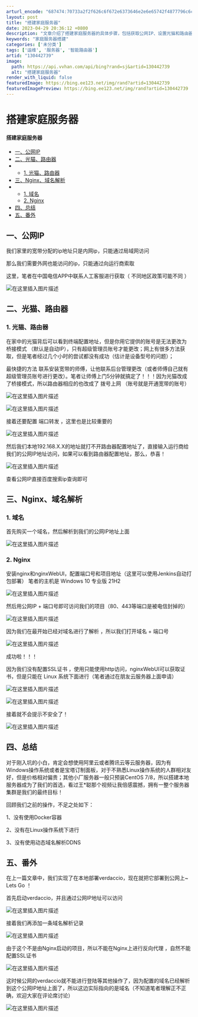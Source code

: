 ```yaml
---
arturl_encode: "687474:70733a2f2f626c6f672e6373646e2e6e65742f4877796c6c2f:61727469636c652f64657461696c732f313330343432373339"
layout: post
title: "搭建家庭服务器"
date: 2023-04-29 20:36:12 +0800
description: "文章介绍了搭建家庭服务器的具体步骤，包括获取公网IP、设置光猫和路由器、文章指出在家庭服务器搭建过程"
keywords: "家庭服务器搭建"
categories: ['未分类']
tags: ['运维', '服务器', '智能路由器']
artid: "130442739"
image:
  path: https://api.vvhan.com/api/bing?rand=sj&artid=130442739
  alt: "搭建家庭服务器"
render_with_liquid: false
featuredImage: https://bing.ee123.net/img/rand?artid=130442739
featuredImagePreview: https://bing.ee123.net/img/rand?artid=130442739
---
```


# 搭建家庭服务器

#### 搭建家庭服务器

* [一、公网IP](#IP_1)
* [二、光猫、路由器](#_10)
* + [1. 光猫、路由器](#1__11)
* [三、Nginx、域名解析](#Nginx_24)
* + [1. 域名](#1___25)
  + [2. Nginx](#2__Nginx_29)
* [四、总结](#_54)
* [五、番外](#_63)

## 一、公网IP

我们家里的宽带分配的ip地址只是内网ip，只能通过局域网访问

那么我们需要外网也能访问的ip，只能通过向运行商索取

这里，笔者在中国电信APP中联系人工客服进行获取（
不同地区政策可能不同
）

![在这里插入图片描述](https://i-blog.csdnimg.cn/blog_migrate/46f3d9deb06dc735e5b8d702d3a5b905.png)

## 二、光猫、路由器

### 1. 光猫、路由器

在家中的光猫背后可以看到终端配置地址，但是你用它提供的账号是无法更改为
桥接模式
（默认是自动IP），只有超级管理员账号才能更改；网上有很多方法获取，但是笔者经过几个小时的尝试都没有成功（估计是设备型号的问题）；
  

最快捷的方法
联系安装宽带的师傅，让他联系后台管理更改（或者师傅自己就有超级管理员账号进行更改）。笔者让师傅上门5分钟就搞定了！！！因为光猫改成了桥接模式，所以路由器相应的也改成了
拨号上网
（账号就是开通宽带的账号）
  
![在这里插入图片描述](https://i-blog.csdnimg.cn/blog_migrate/08031fe1c18716582afb651e93dbc0ed.png)
  
![在这里插入图片描述](https://i-blog.csdnimg.cn/blog_migrate/1fbc52ce5d724db40f412c05e82884c8.png)

接着还要配置
端口转发
，这里也是比较重要的

![在这里插入图片描述](https://i-blog.csdnimg.cn/blog_migrate/9322b7ec1e4f4ec86c4e5adf21743949.png)
  
然后我们本地192.168.X.X的地址就打不开路由器配置地址了，直接输入运行商给我们的公网IP地址访问，如果可以看到路由器配置地址，那么，恭喜！
  
![在这里插入图片描述](https://i-blog.csdnimg.cn/blog_migrate/f500104ee469c7bf7cdc360b362fdbd8.png)
  

查看公网IP直接百度搜索ip查询即可

## 三、Nginx、域名解析

### 1. 域名

首先购买一个域名，然后解析到我们的公网IP地址上面

![在这里插入图片描述](https://i-blog.csdnimg.cn/blog_migrate/675281cd653ed649e0687cff8eb014ca.png)

### 2. Nginx

安装nginx和nginxWebUI，配置端口号和项目地址（这里可以使用Jenkins自动打包部署）
笔者的主机是 Windows 10 专业版 21H2

![在这里插入图片描述](https://i-blog.csdnimg.cn/blog_migrate/947246a30ae6c56ac2182d45747a7e8c.png)

然后用公网IP + 端口号即可访问我们的项目（80、443等端口是被电信封掉的）

![在这里插入图片描述](https://i-blog.csdnimg.cn/blog_migrate/21272b2547b178186bb0fb1e16ed55d5.png)

因为我们在最开始已经对域名进行了解析
，所以我们打开域名 + 端口号
  
![在这里插入图片描述](https://i-blog.csdnimg.cn/blog_migrate/b660ec8e8cee803e417b9e8c4dd9de63.png)

成功啦！！！

因为我们没有配置SSL证书
，使用只能使用http访问，nginxWebUI可以获取证书，但是只能在
Linux
系统下面进行（笔者通过在朋友云服务器上面申请）

![在这里插入图片描述](https://i-blog.csdnimg.cn/blog_migrate/e4f603258499cab6145f172836b4698a.png)

![在这里插入图片描述](https://i-blog.csdnimg.cn/blog_migrate/95b6aeeee0c1bd7022f8b68ee1f648a3.png)
  
接着就不会提示不安全了！

![在这里插入图片描述](https://i-blog.csdnimg.cn/blog_migrate/9db609afc62e04fab83bd98cd7869b52.png)

## 四、总结

对于刚入坑的小白，肯定会想使用阿里云或者腾讯云等云服务器，因为有Windows操作系统或者是宝塔订制面板，对于不熟悉Linux操作系统的人群相对友好，但是价格相对偏贵；其他小厂服务器一般只预装CentOS 7/8，所以搭建本地服务器成为了我们的首选，看过王\*聪那个视频让我倍感震撼，拥有一整个服务器集群是我们的最终目标！

回顾我们之前的操作，不足之处如下：
  
1、没有使用Docker容器
  
2、没有在Linux操作系统下进行
  
3、没有使用动态域名解析DDNS

## 五、番外

在上一篇文章中，我们实现了在本地部署verdaccio，现在就把它部署到公网上~ Lets Go ！

首先启动verdaccio，并且通过公网IP地址可以访问
  
![在这里插入图片描述](https://i-blog.csdnimg.cn/blog_migrate/68c0093edf4dc6c4a85471e5f4716036.png)

接着我们再添加一条域名解析记录

![在这里插入图片描述](https://i-blog.csdnimg.cn/blog_migrate/b1ce39f11c1a3866e6e5cdeb6e25b3b8.png)

由于这个不是由Nginx启动的项目，所以不能在Nginx上进行反向代理 ，自然不能配置SSL证书

![在这里插入图片描述](https://i-blog.csdnimg.cn/blog_migrate/b45c8870dc33755cbe09efe244d93a18.png)
  
这时候公网的verdaccio就不能进行登陆等其他操作了，因为配置的域名已经解析到这个公网IP地址上面了，所以这边实际指向的是域名（不知道笔者理解正不正确，欢迎大家在评论席讨论）
  
![在这里插入图片描述](https://i-blog.csdnimg.cn/blog_migrate/4a86023aec636bfa84ffa63db285a78d.png)